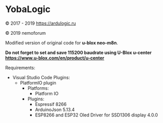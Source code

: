 # YobaLogic

© 2017 - 2019 https://ardulogic.ru

© 2019 nemoforum

Modified version of original code for **u-blox neo-m8n**.

**Do not forget to set and save 115200 baudrate using U-Blox u-center https://www.u-blox.com/en/product/u-center**

Requirements:
* Visual Studio Code
Plugins:
  * PlatformIO plugin
    * Platforms:
      * Platform IO
    * Plugins:
      * Espressif 8266
      * ArduinoJson 5.13.4
      * ESP8266 and ESP32 Oled Driver for SSD1306 display 4.0.0

